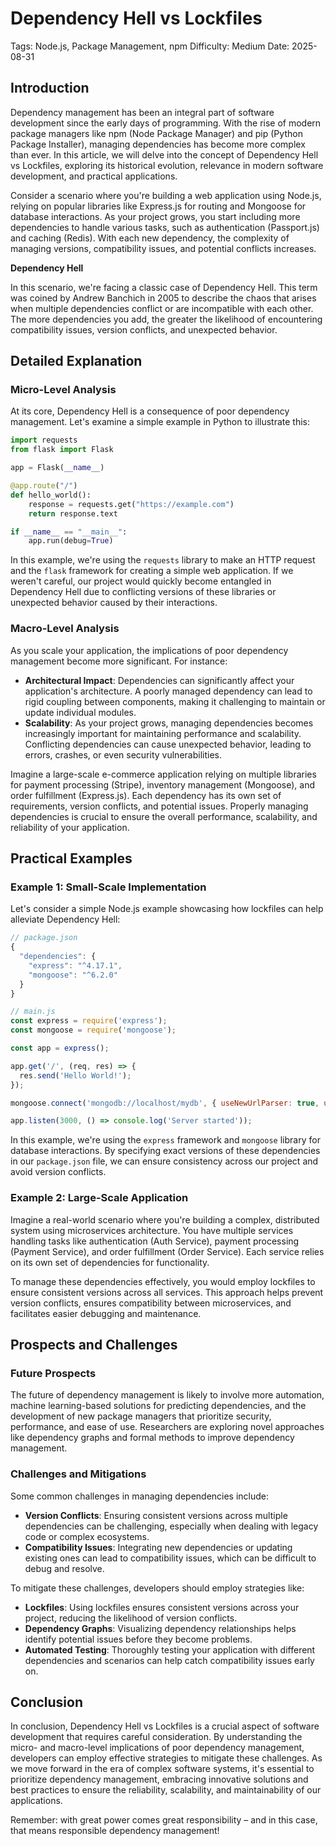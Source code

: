 # Dependency Hell vs Lockfiles
Tags: Node.js, Package Management, npm
Difficulty: Medium
Date: 2025-08-31

## Introduction

Dependency management has been an integral part of software development since the early days of programming. With the rise of modern package managers like npm (Node Package Manager) and pip (Python Package Installer), managing dependencies has become more complex than ever. In this article, we will delve into the concept of Dependency Hell vs Lockfiles, exploring its historical evolution, relevance in modern software development, and practical applications.

Consider a scenario where you're building a web application using Node.js, relying on popular libraries like Express.js for routing and Mongoose for database interactions. As your project grows, you start including more dependencies to handle various tasks, such as authentication (Passport.js) and caching (Redis). With each new dependency, the complexity of managing versions, compatibility issues, and potential conflicts increases.

**Dependency Hell**

In this scenario, we're facing a classic case of Dependency Hell. This term was coined by Andrew Banchich in 2005 to describe the chaos that arises when multiple dependencies conflict or are incompatible with each other. The more dependencies you add, the greater the likelihood of encountering compatibility issues, version conflicts, and unexpected behavior.

## Detailed Explanation

### Micro-Level Analysis

At its core, Dependency Hell is a consequence of poor dependency management. Let's examine a simple example in Python to illustrate this:
```python
import requests
from flask import Flask

app = Flask(__name__)

@app.route("/")
def hello_world():
    response = requests.get("https://example.com")
    return response.text

if __name__ == "__main__":
    app.run(debug=True)
```
In this example, we're using the `requests` library to make an HTTP request and the `flask` framework for creating a simple web application. If we weren't careful, our project would quickly become entangled in Dependency Hell due to conflicting versions of these libraries or unexpected behavior caused by their interactions.

### Macro-Level Analysis

As you scale your application, the implications of poor dependency management become more significant. For instance:

* **Architectural Impact**: Dependencies can significantly affect your application's architecture. A poorly managed dependency can lead to rigid coupling between components, making it challenging to maintain or update individual modules.
* **Scalability**: As your project grows, managing dependencies becomes increasingly important for maintaining performance and scalability. Conflicting dependencies can cause unexpected behavior, leading to errors, crashes, or even security vulnerabilities.

Imagine a large-scale e-commerce application relying on multiple libraries for payment processing (Stripe), inventory management (Mongoose), and order fulfillment (Express.js). Each dependency has its own set of requirements, version conflicts, and potential issues. Properly managing dependencies is crucial to ensure the overall performance, scalability, and reliability of your application.

## Practical Examples

### Example 1: Small-Scale Implementation

Let's consider a simple Node.js example showcasing how lockfiles can help alleviate Dependency Hell:
```javascript
// package.json
{
  "dependencies": {
    "express": "^4.17.1",
    "mongoose": "^6.2.0"
  }
}

// main.js
const express = require('express');
const mongoose = require('mongoose');

const app = express();

app.get('/', (req, res) => {
  res.send('Hello World!');
});

mongoose.connect('mongodb://localhost/mydb', { useNewUrlParser: true, useUnifiedTopology: true });

app.listen(3000, () => console.log('Server started'));
```
In this example, we're using the `express` framework and `mongoose` library for database interactions. By specifying exact versions of these dependencies in our `package.json` file, we can ensure consistency across our project and avoid version conflicts.

### Example 2: Large-Scale Application

Imagine a real-world scenario where you're building a complex, distributed system using microservices architecture. You have multiple services handling tasks like authentication (Auth Service), payment processing (Payment Service), and order fulfillment (Order Service). Each service relies on its own set of dependencies for functionality.

To manage these dependencies effectively, you would employ lockfiles to ensure consistent versions across all services. This approach helps prevent version conflicts, ensures compatibility between microservices, and facilitates easier debugging and maintenance.

## Prospects and Challenges

### Future Prospects

The future of dependency management is likely to involve more automation, machine learning-based solutions for predicting dependencies, and the development of new package managers that prioritize security, performance, and ease of use. Researchers are exploring novel approaches like dependency graphs and formal methods to improve dependency management.

### Challenges and Mitigations

Some common challenges in managing dependencies include:

* **Version Conflicts**: Ensuring consistent versions across multiple dependencies can be challenging, especially when dealing with legacy code or complex ecosystems.
* **Compatibility Issues**: Integrating new dependencies or updating existing ones can lead to compatibility issues, which can be difficult to debug and resolve.

To mitigate these challenges, developers should employ strategies like:

* **Lockfiles**: Using lockfiles ensures consistent versions across your project, reducing the likelihood of version conflicts.
* **Dependency Graphs**: Visualizing dependency relationships helps identify potential issues before they become problems.
* **Automated Testing**: Thoroughly testing your application with different dependencies and scenarios can help catch compatibility issues early on.

## Conclusion

In conclusion, Dependency Hell vs Lockfiles is a crucial aspect of software development that requires careful consideration. By understanding the micro- and macro-level implications of poor dependency management, developers can employ effective strategies to mitigate these challenges. As we move forward in the era of complex software systems, it's essential to prioritize dependency management, embracing innovative solutions and best practices to ensure the reliability, scalability, and maintainability of our applications.

Remember: with great power comes great responsibility – and in this case, that means responsible dependency management!